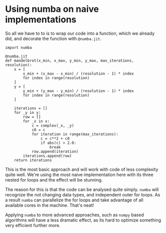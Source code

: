 # Using numba on naive implementations

So all we have to to is to wrap our code into a function, which we already did, and decorate the function with `@numba.jit`.

```{code} python
import numba

@numba.jit
def mandelbrot(x_min, x_max, y_min, y_max, max_iterations, resolution):
    x = [
        x_min + (x_max - x_min) / (resolution - 1) * index
        for index in range(resolution)
    ]
    y = [
        y_min + (y_max - y_min) / (resolution - 1) * index
        for index in range(resolution)
    ]

    iterations = []
    for _y in y:
        row = []
        for _x in x:
            c = complex(_x, _y)
            c0 = c
            for iteration in range(max_iterations):
                c = c**2 + c0
                if abs(c) > 2.0:
                    break
            row.append(iteration)
        iterations.append(row)
    return iterations
```

This is the most basic approach and will work with code of less complexity quite well.
We're using the most naive implementation here with its three nested for loops and the effect will be stunning.

The reason for this is that the code can be analysed quite simply.
`numba` will recognize the not changing data types, and independent outer for loops.
As a result `numba` can parallelize the for loops and take advantage of all available cores in the machine.
That's neat!

Applying `numba` to more advanced approaches,
such as `numpy` based algorithms will have a less dramatic effect,
as its hard to optimize something very efficient further more.
